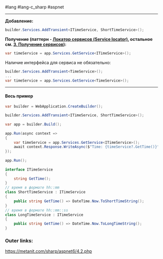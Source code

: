 #lang #lang-c_sharp #aspnet

---
**Добавление:**
```csharp
builder.Services.AddTransient<ITimeService, ShortTimeService>();
```

**Получение (паттерн - [Локатор сервисов (Service locator)](2.%20Theory/Программирование/9.%20Паттерны/Проектирование/Порождающие/Локатор%20сервисов%20(Service%20locator).md), остальное см. [3. Получение сервисов](1.%20Languages/C-sharp/_%20ASP.NET/ASP.NET%20Core/2.%20DI/3.%20Получение%20сервисов.md)):**
```csharp
var timeService = app.Services.GetService<ITimeService>(); 
```

Наличие интерфейса для сервиса не обязательно:
```csharp
builder.Services.AddTransient<TimeService>();
...
var timeService = app.Services.GetService<TimeService>();
```

---

#### Весь пример

```csharp
var builder = WebApplication.CreateBuilder();
 
builder.Services.AddTransient<ITimeService, ShortTimeService>();
 
var app = builder.Build();
 
app.Run(async context =>
{
    var timeService = app.Services.GetService<ITimeService>(); 
    await context.Response.WriteAsync($"Time: {timeService?.GetTime()}");
});
 
app.Run();
 
interface ITimeService
{
    string GetTime();
}
// время в формате hh::mm
class ShortTimeService : ITimeService
{
    public string GetTime() => DateTime.Now.ToShortTimeString();
}
// время в формате hh::mm::ss
class LongTimeService : ITimeService
{
    public string GetTime() => DateTime.Now.ToLongTimeString();
}
```

### Outer links:
https://metanit.com/sharp/aspnet6/4.2.php